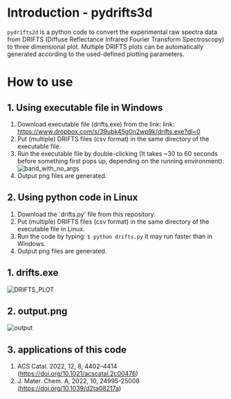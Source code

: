 # Introduction - pydrifts3d
`pydrifts2d` is a python code to convert the experimental raw spectra data from DRIFTS (Diffuse Reflectance Infrared Fourier Transform Spectroscopy) to three dimensional plot. Multiple DRIFTS plots can be automatically generated according to the used-defined plotting parameters.

# How to use
## 1. Using executable file in Windows
1) Download executable file (drifts.exe) from the link:
link: https://www.dropbox.com/s/39ubk45g0n2wp9k/drifts.exe?dl=0
2) Put (multiple) DRIFTS files (csv format) in the same directory of the executable file.
3) Run the executable file by double-clicking (It takes ~30 to 60 seconds before something first pops up, depending on the running environment).
![band_with_no_args](imgs/band_no_args.png)
4) Output png files are generated.

## 2. Using python code in Linux
1) Download the `drifts.py' file from this repository.
2) Put (multiple) DRIFTS files (csv format) in the same directory of the executable file in Linux.
3) Run the code by typing:
```$ python drifts.py```
It may run faster than in Windows.
5) Output png files are generated.



## **1. drifts.exe**
![DRIFTS_PLOT](https://user-images.githubusercontent.com/25687036/154058040-5935b51c-27b3-465e-921e-129184d46916.gif)

## **2. output.png**
![output](https://user-images.githubusercontent.com/25687036/154058125-1c775051-e35c-42af-8b7d-1361c83938fe.png)

## **3. applications of this code**
1. ACS Catal. 2022, 12, 8, 4402–4414 (https://doi.org/10.1021/acscatal.2c00476)   
2. J. Mater. Chem. A, 2022, 10, 24995-25008 (https://doi.org/10.1039/d2ta08217a)
